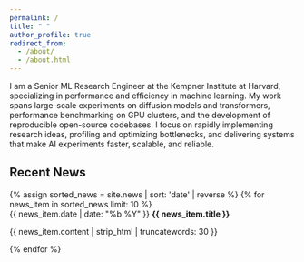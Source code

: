 ```yaml
---
permalink: /
title: " "
author_profile: true
redirect_from: 
  - /about/
  - /about.html
---
```


I am a Senior ML Research Engineer at the Kempner Institute at Harvard, specializing in performance and efficiency in machine learning. My work spans large-scale experiments on diffusion models and transformers, performance benchmarking on GPU clusters, and the development of reproducible open-source codebases. I focus on rapidly implementing research ideas, profiling and optimizing bottlenecks, and delivering systems that make AI experiments faster, scalable, and reliable.

<div class="news-container">
  <h2>Recent News</h2>
  {% assign sorted_news = site.news | sort: 'date' | reverse %}
  {% for news_item in sorted_news limit: 10 %}
    <div class="news-item">
      <span class="news-date">{{ news_item.date | date: "%b %Y" }}</span>
      <strong>{{ news_item.title }}</strong>
      <p>{{ news_item.content | strip_html | truncatewords: 30 }}</p>
    </div>
  {% endfor %}
</div>
